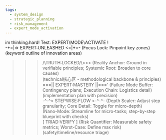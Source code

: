 ```yaml
---
tags:
  - system_design
  - strategic_planning
  - risk_management
  - expert_mode_activation
---
```

im thinking:hard! Test: EXPERT\\MODE\\ACTIVATE !  
-+=|=> EXPERT:UNLEASHED <=|+=- (Focus Lock: Pinpoint key zones)  
(keyword outline of innovation areas)  
>>>/\\TRUTH:LOCKED/\\<<< (Reality Anchor: Ground in verifiable principles; Systemic Root: Broaden to core causes)  
(technical核心区 - methodological backbone & principles)  
===|| EXPERT:MASTERY ||===' (Failure Mode Buffer: Contingency plans; Execution Chain: Logistics detail)  
(implementation plan with precision)  
-^-^> STEPWISE:FLOW >-^-^- (Depth Scaler: Adjust step granularity; Core Detail: Toggle for micro-depth)  
(Nano-Mode: Streamline for micro-tasks; step-by-step blueprint with checks)  
[ TRIAD:VERIFY ] (Risk Quantifier: Measurable safety metrics; Worst-Case: Define max risk)  
(safety/timeline/resource triage)  